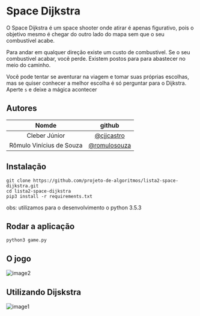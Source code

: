 # Space Dijkstra

O Space Dijkstra é um space shooter onde atirar é apenas figurativo, pois o objetivo mesmo é chegar do outro lado do mapa sem que o seu combustível acabe.

Para andar em qualquer direção existe um custo de combustivel. Se o seu combustivel acabar, você perde. Existem postos para para abastecer no meio do caminho.

Você pode tentar se aventurar na viagem e tomar suas próprias escolhas, mas se quiser conhecer a melhor escolha é só perguntar para o Dijkstra. Aperte ```s``` e deixe a mágica acontecer

## Autores

| Nomde | github |
|:-----:|:------:|
| Cleber Júnior | [@cjjcastro](https://github.com/cjjcastro/) |
| Rômulo Vinícius de Souza | [@romulosouza](https://github.com/romulosouza/) |

## Instalação

```
git clone https://github.com/projeto-de-algoritmos/lista2-space-dijkstra.git
cd lista2-space-dijkstra
pip3 install -r requirements.txt
```

obs: utilizamos para o desenvolvimento o python 3.5.3

## Rodar a aplicação

```
python3 game.py
```

## O jogo

![image2](images/jogo_normal.gif)

## Utilizando Dijskstra

![image1](images/usando_dijkstra.gif)
